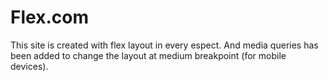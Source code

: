 # Flex.com

This site is created with flex layout in every espect. And media queries has been added to change the layout at medium breakpoint (for mobile devices).
